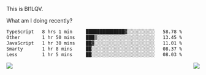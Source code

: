 This is BI1LQV.

What am I doing recently?

<!--START_SECTION:waka-->

```txt
TypeScript   8 hrs 1 min     ██████████████▓░░░░░░░░░░   58.78 %
Other        1 hr 50 mins    ███▒░░░░░░░░░░░░░░░░░░░░░   13.45 %
JavaScript   1 hr 30 mins    ██▓░░░░░░░░░░░░░░░░░░░░░░   11.01 %
Smarty       1 hr 8 mins     ██░░░░░░░░░░░░░░░░░░░░░░░   08.37 %
Less         1 hr 5 mins     ██░░░░░░░░░░░░░░░░░░░░░░░   08.03 %
```

<!--END_SECTION:waka-->
<img align="right" src="https://github-readme-stats.vercel.app/api?username=bi1lqv&show_icons=true&count_private=true">

<img src="https://metrics.lecoq.io/bi1lqv?template=classic&base.activity=0&base.community=0&base.repositories=0&base.metadata=0&isocalendar=1&base=header%2C%20activity%2C%20community%2C%20repositories%2C%20metadata&base.indepth=false&base.hireable=false&isocalendar=false&isocalendar.duration=full-year&config.timezone=Asia%2FShanghai">
